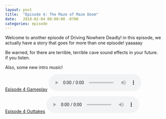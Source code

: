 ```yaml
---
layout: post
title:  "Episode 4: The Maze of Maze Doom"
date:   2018-02-04 08:00:00 -0700
categories: episode
---
```

Welcome to another episode of Driving Nowhere Deadly! in this episode, we actually have a story that goes for more than one episode! yaaaaay

Be warned, for there are terrible, terrible cave sound effects in your future. if you listen.

Also, some new intro music!

[Episode 4 Gameplay](/audios/episode-4-gameplay.mp3)
<audio controls>
  <source src="/audios/episode-4-gameplay.mp3" type="audio/mpeg">
Your browser does not support the audio element. Click the link above to listen to the file in your browser.
</audio>


[Episode 4 Outtakes](/audios/episode-4-outtakes.mp3)
<audio controls>
  <source src="/audios/episode-4-outtakes.mp3" type="audio/mpeg">
Your browser does not support the audio element. Click the link above to listen to the file in your browser.
</audio>

